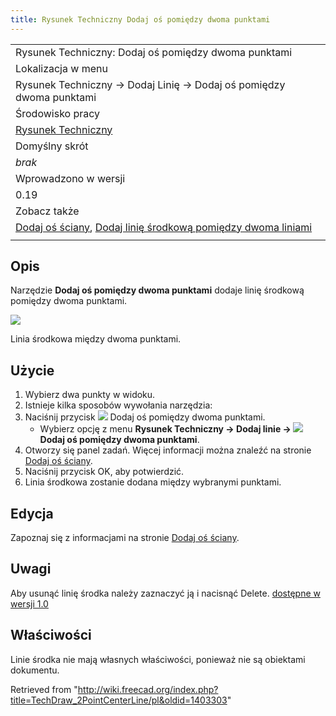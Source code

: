 ```yaml
---
title: Rysunek Techniczny Dodaj oś pomiędzy dwoma punktami
---
```

|  |
| --- |
| Rysunek Techniczny: Dodaj oś pomiędzy dwoma punktami |
| Lokalizacja w menu |
| Rysunek Techniczny → Dodaj Linię → Dodaj oś pomiędzy dwoma punktami |
| Środowisko pracy |
| [Rysunek Techniczny](/TechDraw_Workbench/pl "TechDraw Workbench/pl") |
| Domyślny skrót |
| *brak* |
| Wprowadzono w wersji |
| 0.19 |
| Zobacz także |
| [Dodaj oś ściany](/TechDraw_FaceCenterLine/pl "TechDraw FaceCenterLine/pl"), [Dodaj linię środkową pomiędzy dwoma liniami](/TechDraw_2LineCenterLine/pl "TechDraw 2LineCenterLine/pl") |
|  |

## Opis

Narzędzie **Dodaj oś pomiędzy dwoma punktami** dodaje linię środkową pomiędzy dwoma punktami.

![](/images/CL2PointsSample.png)

Linia środkowa między dwoma punktami.

## Użycie

1. Wybierz dwa punkty w widoku.
2. Istnieje kilka sposobów wywołania narzędzia:
3. Naciśnij przycisk ![](/images/TechDraw_2PointCenterLine.svg) Dodaj oś pomiędzy dwoma punktami.
   * Wybierz opcję z menu **Rysunek Techniczny → Dodaj linie → ![](/images/TechDraw_2PointCenterLine.svg) Dodaj oś pomiędzy dwoma punktami**.
4. Otworzy się panel zadań. Więcej informacji można znaleźć na stronie [Dodaj oś ściany](/TechDraw_FaceCenterLine/pl#Opcje "TechDraw FaceCenterLine/pl").
5. Naciśnij przycisk OK, aby potwierdzić.
6. Linia środkowa zostanie dodana między wybranymi punktami.

## Edycja

Zapoznaj się z informacjami na stronie [Dodaj oś ściany](/TechDraw_FaceCenterLine/pl#Edycja "TechDraw FaceCenterLine/pl").

## Uwagi

Aby usunąć linię środka należy zaznaczyć ją i nacisnąć Delete. [dostępne w wersji 1.0](/Release_notes_1.0/pl "Release notes 1.0/pl")

## Właściwości

Linie środka nie mają własnych właściwości, ponieważ nie są obiektami dokumentu.

Retrieved from "<http://wiki.freecad.org/index.php?title=TechDraw_2PointCenterLine/pl&oldid=1403303>"